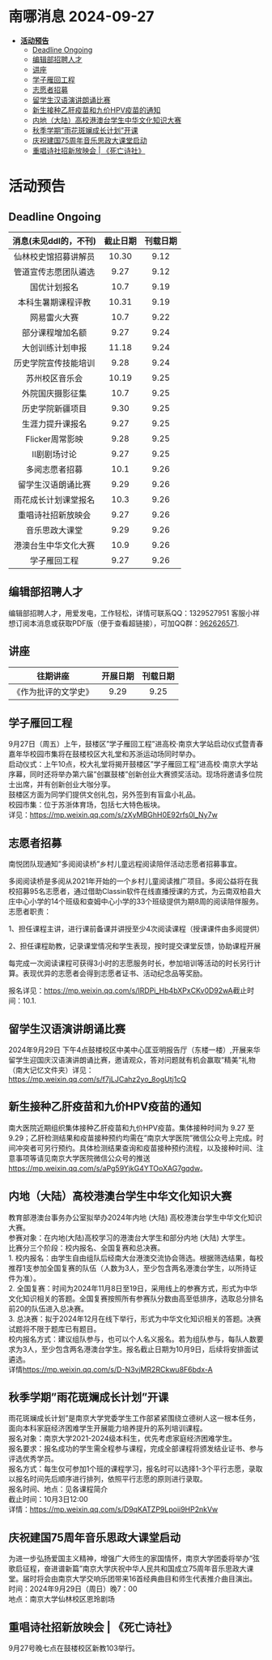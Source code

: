 # 南哪消息 2024-09-27

-   <a href="#活动预告" id="toc-活动预告"><strong>活动预告</strong></a>
    -   <a href="#deadline-ongoing" id="toc-deadline-ongoing">Deadline
        Ongoing</a>
    -   <a href="#编辑部招聘人才" id="toc-编辑部招聘人才">编辑部招聘人才</a>
    -   <a href="#讲座" id="toc-讲座">讲座</a>
    -   <a href="#学子雁回工程" id="toc-学子雁回工程">学子雁回工程</a>
    -   <a href="#志愿者招募" id="toc-志愿者招募">志愿者招募</a>
    -   <a href="#留学生汉语演讲朗诵比赛"
        id="toc-留学生汉语演讲朗诵比赛">留学生汉语演讲朗诵比赛</a>
    -   <a href="#新生接种乙肝疫苗和九价hpv疫苗的通知"
        id="toc-新生接种乙肝疫苗和九价hpv疫苗的通知">新生接种乙肝疫苗和九价HPV疫苗的通知</a>
    -   <a href="#内地大陆高校港澳台学生中华文化知识大赛"
        id="toc-内地大陆高校港澳台学生中华文化知识大赛">内地（大陆）高校港澳台学生中华文化知识大赛</a>
    -   <a href="#秋季学期雨花斑斓成长计划开课"
        id="toc-秋季学期雨花斑斓成长计划开课">秋季学期”雨花斑斓成长计划”开课</a>
    -   <a href="#庆祝建国75周年音乐思政大课堂启动"
        id="toc-庆祝建国75周年音乐思政大课堂启动">庆祝建国75周年音乐思政大课堂启动</a>
    -   <a href="#重唱诗社招新放映会-死亡诗社"
        id="toc-重唱诗社招新放映会-死亡诗社">重唱诗社招新放映会 |
        《死亡诗社》</a>

# **活动预告**

## Deadline Ongoing

| 消息(未见ddl的，不刊) | 截止日期 | 刊载日期 |
|:---------------------:|:--------:|:--------:|
| 仙林校史馆招募讲解员  |  10.30   |   9.12   |
| 管道宣传志愿团队遴选  |   9.27   |   9.12   |
|     国优计划报名      |   10.7   |   9.19   |
|  本科生暑期课程评教   |  10.31   |   9.19   |
|     网易雷火大赛      |   10.7   |   9.22   |
|   部分课程增加名额    |   9.27   |   9.24   |
|   大创训练计划申报    |  11.18   |   9.24   |
| 历史学院宣传技能培训  |   9.28   |   9.24   |
|    苏州校区音乐会     |  10.19   |   9.25   |
|   外院国庆摄影征集    |   10.7   |   9.25   |
|   历史学院新疆项目    |   9.30   |   9.25   |
|   生涯力提升课报名    |   9.27   |   9.25   |
|    Flicker周常影映    |   9.28   |   9.25   |
|     II剧剧场讨论      |   9.27   |   9.25   |
|    多阅志愿者招募     |   10.1   |   9.26   |
|  留学生汉语朗诵比赛   |   9.29   |   9.26   |
| 雨花成长计划课堂报名  |   10.3   |   9.26   |
|  重唱诗社招新放映会   |   9.27   |   9.26   |
|    音乐思政大课堂     |   9.29   |   9.26   |
| 港澳台生中华文化大赛  |   10.9   |   9.26   |
|     学子雁回工程      |   9.27   |   9.26   |

## 编辑部招聘人才

编辑部招聘人才，用爱发电，工作轻松，详情可联系QQ：1329527951 客服小祥  
想订阅本消息或获取PDF版（便于查看超链接），可加QQ群：[962626571](https://qm.qq.com/q/FGX1VYCrGS).

## 讲座

|       往期讲座       | 开展日期 | 刊载日期 |
|:--------------------:|:--------:|:--------:|
| 《作为批评的文学史》 |   9.29   |   9.25   |

  
  

## 学子雁回工程

9月27日（周五）上午，鼓楼区”学子雁回工程”进高校·南京大学站启动仪式暨青春嘉年华校园市集将在鼓楼校区大礼堂和苏浙运动场同时举办。  
启动仪式：上午10点，校大礼堂将揭开鼓楼区”学子雁回工程”进高校·南京大学站序幕，同时还将举办第六届”创赢鼓楼”创新创业大赛颁奖活动。现场将邀请多位院士出席，并有创新创业大咖分享。  
鼓楼区方面为同学们提供文创礼包，另外签到有盲盒小礼品。  
校园市集：位于苏浙体育场，包括七大特色板块。  
详见：<https://mp.weixin.qq.com/s/zXyMBGhH0E92rfs0l_Ny7w>

## 志愿者招募

南悦团队现通知”多阅阅读桥”乡村儿童远程阅读陪伴活动志愿者招募事宜。

多阅阅读桥是多阅从2021年开始的一个乡村儿童阅读推广项目。多阅公益将在我校招募95名志愿者，通过借助Classin软件在线直播授课的方式，为云南双柏县大庄中心小学的14个班级和查姆中心小学的33个班级提供为期8周的阅读陪伴服务。志愿者职责：

1、担任课程主讲，进行课前备课并讲授至少4次阅读课程（授课课件由多阅提供）

2、担任课程助教，记录课堂情况和学生表现，按时提交课堂反馈，协助课程开展

每完成一次阅读课程可获得3小时的志愿服务时长，参加培训等活动的时长另行计算。表现优异的志愿者会得到志愿者证书、活动纪念品等奖励。

报名详见：<https://mp.weixin.qq.com/s/IRDPi_Hb4bXPxCKv0D92wA>截止时间：10.1.

## 留学生汉语演讲朗诵比赛

2024年9月29日
下午4点鼓楼校区中美中心匡亚明报告厅（东楼一楼）,开展来华留学生迎国庆汉语演讲朗诵比赛，邀请观众，答对问题就有机会赢取”精美”礼物（南大记忆文件夹）详见：<https://mp.weixin.qq.com/s/f7jLJCahz2yo_8ogUtj1cQ>

## 新生接种乙肝疫苗和九价HPV疫苗的通知

南大医院近期组织集体接种乙肝疫苗和九价HPV疫苗。集体接种时间为 9.27 至
9.29；乙肝检测结果和疫苗接种预约均需在”南京大学医院”微信公众号上完成。时间冲突者可另行预约。具体检测结果查询和疫苗接种预约流程，以及接种时间、注意事项等请见南京大学医院微信公众号的推送<https://mp.weixin.qq.com/s/aPg59YjkG4YTOoXAG7gqdw>。

## 内地（大陆）高校港澳台学生中华文化知识大赛

教育部港澳台事务办公室拟举办2024年内地 (大陆)
高校港澳台学生中华文化知识大赛。  
参赛对象：在内地(大陆)高校学习的港澳台大学生和部分内地 (大陆) 大学生。  
比赛分三个阶段：校内报名、全国复赛和总决赛。  
1.
校内报名：由学生自由组队后经南大台港澳交流协会筛选。根据筛选结果，每校推荐1支参加全国复赛的队伍（人数为3人，至少包含两名港澳台学生，以所持证件为准）。  
2.
全国复赛：时间为2024年11月8日至19日，采用线上的参赛方式，形式为中华文化知识相关的答题。全国复赛按照所有参赛队分数由高至低排序，选取总分排名前20的队伍进入总决赛。  
3.
总决赛：拟于2024年12月在线下举行，形式为中华文化知识相关的答题。决赛试题将不限于题库已有题目。  
校内报名方式：建议组队参与，也可以个人名义报名。若为组队参与，每队人数要求为3人，至少包含两名港澳台学生。报名截止日期为10月9日，后续将安排面试遴选。  
详情<https://mp.weixin.qq.com/s/D-N3vjMR2RCkwu8F6bdx-A>

## 秋季学期”雨花斑斓成长计划”开课

雨花斑斓成长计划”是南京大学党委学生工作部紧紧围绕立德树人这一根本任务，面向本科家庭经济困难学生开展能力培养提升的系列培训课程。  
报名对象：南京大学2021-2024级本科生，优先考虑家庭经济困难学生。  
报名要求：报名成功的学生需全程参与课程，完成全部课程将颁发结业证书、参与评选优秀学员。  
报名方式：每生仅可参加1个班的课程学习，报名时可以选择1-3个平行志愿，录取以报名时间先后顺序进行排列，依照平行志愿的原则进行录取。  
报名时间、地点：见各课程简介  
截止时间：10月3日12:00  
详情：<https://mp.weixin.qq.com/s/D9qKATZP9Lpoii9HP2nkVw>

## 庆祝建国75周年音乐思政大课堂启动

为进一步弘扬爱国主义精神，增强广大师生的家国情怀，南京大学团委将举办”弦歌启征程，奋进谱新篇”南京大学庆祝中华人民共和国成立75周年音乐思政大课堂。届时将会由南京大学交响乐团带来16首经典曲目和师生代表推介曲目演出。  
时间：2024年9月29日（周日）晚7：00  
地点：南京大学仙林校区恩玲剧场  

## 重唱诗社招新放映会 \| 《死亡诗社》

9月27号晚七点在鼓楼校区新教103举行。
